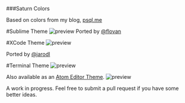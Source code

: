 ###Saturn Colors

Based on colors from my blog, [psql.me](http://psql.me/)

#Sublime Theme
![preview](http://static.tumblr.com/fvrop9o/pfOnam76h/screen_shot_2014-08-20_at_12.58.28_pm.png)
Ported by [@flovan](http://github.com/flovan)

#XCode Theme
![preview](http://static.tumblr.com/fvrop9o/r4Cn5mgmr/screen_shot_2014-05-15_at_11.30.39_am.png)

Ported by [@jarodl](http://github.com/jarodl)

#Terminal Theme
![preview](http://static.tumblr.com/fvrop9o/VYBn5mhbt/screen_shot_2014-05-15_at_11.49.52_am.png)

Also available as an [Atom Editor Theme](https://github.com/psql/saturn-syntax).
![preview](https://camo.githubusercontent.com/b9332b187cf965142713582d7b41dd4fda352f54/687474703a2f2f636c2e6c792f58306c572f53637265656e25323053686f74253230323031342d30382d31322532306174253230342e33332e3331253230504d2e706e67)

A work in progress. Feel free to submit a pull request if you have some better ideas.
